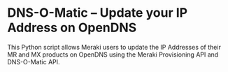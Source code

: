 # DNS-O-Matic – Update your IP Address on OpenDNS

This Python script allows Meraki users to update the IP Addresses of their MR
and MX products on OpenDNS using the Meraki Provisioning API and DNS-O-Matic
API.
